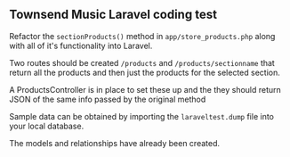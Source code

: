 ## Townsend Music Laravel coding test

<p>Refactor the <code>sectionProducts()</code> method in <code>app/store_products.php</code> along with all of it's functionality into Laravel.</p>
<p>Two routes should be created <code>/products</code> and <code>/products/sectionname</code> that return all the products and then just the products for the selected section.</p>
<p>A ProductsController is in place to set these up and the they should return JSON of the same info passed by the original method</p> 
<p>Sample data can be obtained by importing the <code>laraveltest.dump</code> file into your local database.</p>
<p>The models and relationships have already been created.</p>
